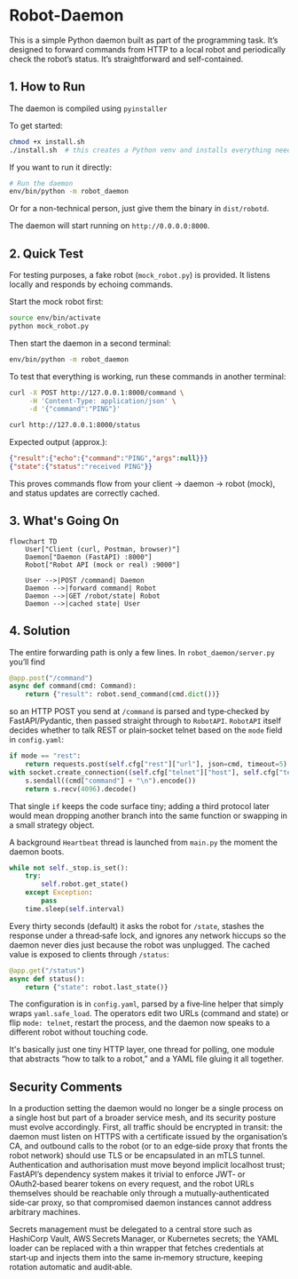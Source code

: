 # Robot-Daemon 

This is a simple Python daemon built as part of the programming task. It’s designed to forward commands from HTTP to a local robot and periodically check the robot’s status. It’s straightforward and self-contained.

## 1. How to Run

The daemon is compiled using `pyinstaller`

To get started:

```bash
chmod +x install.sh
./install.sh  # this creates a Python venv and installs everything needed. It also makes the binary at dist/robotd
```

If you want to run it directly:
```bash
# Run the daemon
env/bin/python -m robot_daemon
```

Or for a non-technical person, just give them the binary in `dist/robotd`.

The daemon will start running on `http://0.0.0.0:8000`.


## 2. Quick Test 

For testing purposes, a fake robot (`mock_robot.py`) is provided. It listens locally and responds by echoing commands.

Start the mock robot first:

```bash
source env/bin/activate
python mock_robot.py
```

Then start the daemon in a second terminal:

```bash
env/bin/python -m robot_daemon
```

To test that everything is working, run these commands in another terminal:

```bash
curl -X POST http://127.0.0.1:8000/command \
     -H 'Content-Type: application/json' \
     -d '{"command":"PING"}'

curl http://127.0.0.1:8000/status
```

Expected output (approx.):

```json
{"result":{"echo":{"command":"PING","args":null}}}
{"state":{"status":"received PING"}}
```

This proves commands flow from your client → daemon → robot (mock), and status updates are correctly cached.


## 3. What's Going On 

```mermaid
flowchart TD
    User["Client (curl, Postman, browser)"]
    Daemon["Daemon (FastAPI) :8000"]
    Robot["Robot API (mock or real) :9000"]

    User -->|POST /command| Daemon
    Daemon -->|forward command| Robot
    Daemon -->|GET /robot/state| Robot
    Daemon -->|cached state| User
```

## 4. Solution 

The entire forwarding path is only a few lines. In `robot_daemon/server.py` you’ll find

```python
@app.post("/command")
async def command(cmd: Command):
    return {"result": robot.send_command(cmd.dict())}
```

so an HTTP POST you send at `/command` is parsed and type‑checked by FastAPI/Pydantic, then passed straight through to `RobotAPI`. `RobotAPI` itself decides whether to talk REST or plain‑socket telnet based on the `mode` field in `config.yaml`:

```python
if mode == "rest":
    return requests.post(self.cfg["rest"]["url"], json=cmd, timeout=5).json()
with socket.create_connection((self.cfg["telnet"]["host"], self.cfg["telnet"]["port"]), timeout=5) as s:
    s.sendall((cmd["command"] + "\n").encode())
    return s.recv(4096).decode()
```

That single `if` keeps the code surface tiny; adding a third protocol later would mean dropping another branch into the same function or swapping in a small strategy object.

A background `Heartbeat` thread is launched from `main.py` the moment the daemon boots. 

```python
while not self._stop.is_set():
    try:
        self.robot.get_state()
    except Exception:
        pass
    time.sleep(self.interval)
```

Every thirty seconds (default) it asks the robot for `/state`, stashes the response under a thread‑safe lock, and ignores any network hiccups so the daemon never dies just because the robot was unplugged. The cached value is exposed to clients through `/status`:

```python
@app.get("/status")
async def status():
    return {"state": robot.last_state()}
```

The configuration is in `config.yaml`, parsed by a five‑line helper that simply wraps `yaml.safe_load`. The operators edit two URLs (command and state) or flip `mode: telnet`, restart the process, and the daemon now speaks to a different robot without touching code.

It's basically just one tiny HTTP layer, one thread for polling, one module that abstracts “how to talk to a robot,” and a YAML file gluing it all together. 

## Security Comments

In a production setting the daemon would no longer be a single process on a single host but part of a broader service mesh, and its security posture must evolve accordingly. First, all traffic should be encrypted in transit: the daemon must listen on HTTPS with a certificate issued by the organisation’s CA, and outbound calls to the robot (or to an edge‑side proxy that fronts the robot network) should use TLS or be encapsulated in an mTLS tunnel. Authentication and authorisation must move beyond implicit localhost trust; FastAPI’s dependency system makes it trivial to enforce JWT‑ or OAuth2‑based bearer tokens on every request, and the robot URLs themselves should be reachable only through a mutually‑authenticated side‑car proxy, so that compromised daemon instances cannot address arbitrary machines.

Secrets management must be delegated to a central store such as HashiCorp Vault, AWS Secrets Manager, or Kubernetes secrets; the YAML loader can be replaced with a thin wrapper that fetches credentials at start‑up and injects them into the same in‑memory structure, keeping rotation automatic and audit‑able.
